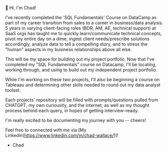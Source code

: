 🌱
Hi, I'm Chad!

I’ve recently completed the 'SQL Fundamentals' Course on DataCamp as part of my career transition from sales to a career in business/data analysis. 5 years in varying client-facing roles (BDR, AM, AE, technical support) at SaaS orgs has taught me to quickly learn/communicate technical concepts, pivot my entire day on a dime, ingest client needs/prescribe solutions accordingly, analyze data to tell a compelling story, and to stress the "human" aspects in my business relationships above all else.

This will be my space for building out my project portfolio. Now that I've completed my "SQL Fundamentals" course on Datacamp, I'll be locating, working through, and using to build out my independent project portfolio.

While I'm working on these two projects, I'll also be beginning a course on Tableaau and determining other skills needed to round out my data analyst toolset.

Each projects' repository will be filled with prompts/questions pulled from CHATGPT, my own curiousity, and the internet; as well as my thought process behind each query, in hopes of getting interview-ready.

I'm really excited to be documenting my journey with you -- cheers!

Feel free to connected with me via [My Linkedin(https://www.linkedin.com/in/chad-wallace/)]! 

- Chad 
